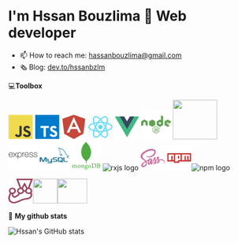 # I'm Hssan Bouzlima 👋 Web developer
<!--
**hssanbzlm/hssanbzlm** is a ✨ _special_ ✨ repository because its `README.md` (this file) appears on your GitHub profile.

Here are some ideas to get you started:

- 🔭 I’m currently working on ...
- 🌱 I’m currently learning ...
- 👯 I’m looking to collaborate on ...
- 🤔 I’m looking for help with ...
- 💬 Ask me about ...
- 😄 Pronouns: ...
- ⚡ Fun fact: ...

-->
- 📫 How to reach me: hassanbouzlima@gmail.com
- 🗞️ Blog:      <a href="https://dev.to/hssanbzlm" target="_blank">dev.to/hssanbzlm</a>

💻**Toolbox**
 
 
<img src="https://github.com/devicons/devicon/blob/master/icons/javascript/javascript-original.svg" alt="javascript logo" width="50" height="50"> <img src="https://github.com/devicons/devicon/blob/master/icons/typescript/typescript-original.svg" alt="Typescript logo" width="50" height="50" > <img src="https://github.com/devicons/devicon/blob/master/icons/angularjs/angularjs-plain.svg" alt="angular logo" width="50" height="50" > <img src="https://github.com/devicons/devicon/blob/master/icons/react/react-original.svg" alt="react logo" width="50" height="50" > <img src="https://github.com/devicons/devicon/blob/master/icons/vuejs/vuejs-original.svg" alt="vuejs logo" width="50" height="50" > <img src="https://github.com/devicons/devicon/blob/master/icons/nodejs/nodejs-plain-wordmark.svg" alt="nodejs logo" width="60" height="60" > <img src="https://cdn.jsdelivr.net/gh/devicons/devicon@latest/icons/nestjs/nestjs-original-wordmark.svg" width="90" height="80" />            
<img src="https://github.com/devicons/devicon/blob/master/icons/express/express-original-wordmark.svg" width="60" height="60"> <img src="https://raw.githubusercontent.com/devicons/devicon/master/icons/mysql/mysql-plain-wordmark.svg" alt="mysql logo" width="60" height="60" > <img src="https://raw.githubusercontent.com/devicons/devicon/master/icons/mongodb/mongodb-plain-wordmark.svg" alt="mysql logo" width="60" height="60" > <img src="https://cdn.worldvectorlogo.com/logos/rxjs-1.svg" alt="rxjs logo" width="50" height="50" >
<img src="https://github.com/devicons/devicon/blob/master/icons/sass/sass-original.svg" alt="sass logo" width="50" height="50" >
<img src="https://github.com/devicons/devicon/blob/master/icons/npm/npm-original-wordmark.svg" alt="npm logo" width="50" height="50" ><img src="https://cdn.worldvectorlogo.com/logos/git.svg" alt="npm logo" width="50" height="50" style="margin-left:'5px'" >

<img src="https://github.com/devicons/devicon/blob/master/icons/jest/jest-plain.svg" alt="jest logo" width="50" height="50" ><img src="https://cdn.jsdelivr.net/gh/devicons/devicon/icons/docker/docker-original-wordmark.svg" width="50" height="50"/><img src="https://cdn.jsdelivr.net/gh/devicons/devicon@latest/icons/githubactions/githubactions-original.svg" width="60" height="50" />
          



🥇 **My github stats**

![Hssan's GitHub stats](https://github-readme-stats.vercel.app/api?username=hssanbzlm&show_icons=true&theme=radical&hide=contribs)
